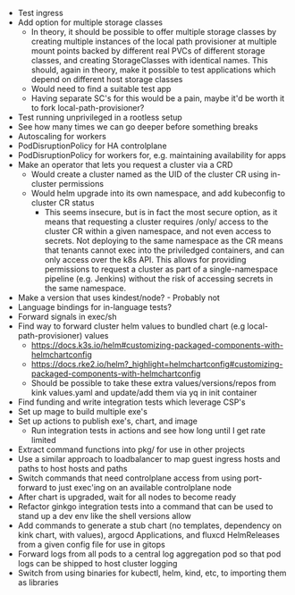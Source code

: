 * Test ingress
* Add option for multiple storage classes
    * In theory, it should be possible to offer multiple storage classes by creating multiple instances of the local path provisioner at multiple mount points backed by different real PVCs of different storage classes, and creating StorageClasses with identical names. This should, again in theory, make it possible to test applications which depend on different host storage classes
    * Would need to find a suitable test app
    * Having separate SC's for this would be a pain, maybe it'd be worth it to fork local-path-provisioner?
* Test running unprivileged in a rootless setup
* See how many times we can go deeper before something breaks
* Autoscaling for workers
* PodDisruptionPolicy for HA controlplane
* PodDisruptionPolicy for workers for, e.g. maintaining availability for apps
* Make an operator that lets you request a cluster via a CRD
    * Would create a cluster named as the UID of the cluster CR using in-cluster permissions
    * Would helm upgrade into its own namespace, and add kubeconfig to cluster CR status
        * This seems insecure, but is in fact the most secure option, as it means that requesting a cluster requires /only/ access to the cluster CR within a given namespace, and not even access to secrets. Not deploying to the same namespace as the CR means that tenants cannot exec into the priviledged containers, and can only access over the k8s API. This allows for providing permissions to request a cluster as part of a single-namespace pipeline (e.g. Jenkins) without the risk of accessing secrets in the same namespace.
* Make a version that uses kindest/node? - Probably not
* Language bindings for in-language tests?
* Forward signals in exec/sh
* Find way to forward cluster helm values to bundled chart (e.g local-path-provisioner) values
    * https://docs.k3s.io/helm#customizing-packaged-components-with-helmchartconfig
    * https://docs.rke2.io/helm?_highlight=helmchartconfig#customizing-packaged-components-with-helmchartconfig
    * Should be possible to take these extra values/versions/repos from kink values.yaml and update/add them via yq in init container
* Find funding and write integration tests which leverage CSP's
* Set up mage to build multiple exe's
* Set up actions to publish exe's, chart, and image
    * Run integration tests in actions and see how long until I get rate limited
* Extract command functions into pkg/ for use in other projects
* Use a similar approach to loadbalancer to map guest ingress hosts and paths to host hosts and paths
* Switch commands that need controlplane access from using port-forward to just exec'ing on an available controlplane node
* After chart is upgraded, wait for all nodes to become ready
* Refactor ginkgo integration tests into a command that can be used to stand up a dev env like the shell versions allow
* Add commands to generate a stub chart (no templates, dependency on kink chart, with values), argocd Applications, and fluxcd HelmReleases from a given config file for use in gitops
* Forward logs from all pods to a central log aggregation pod so that pod logs can be shipped to host cluster logging
* Switch from using binaries for kubectl, helm, kind, etc, to importing them as libraries
